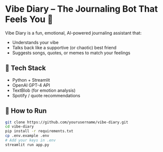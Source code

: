 # Vibe Diary – The Journaling Bot That Feels You 💖

Vibe Diary is a fun, emotional, AI-powered journaling assistant that:
- Understands your vibe
- Talks back like a supportive (or chaotic) best friend
- Suggests songs, quotes, or memes to match your feelings

## 🧠 Tech Stack
- Python + Streamlit
- OpenAI GPT-4 API
- TextBlob (for emotion analysis)
- Spotify / quote recommendations

## 🚀 How to Run

```bash
git clone https://github.com/yourusername/vibe-diary.git
cd vibe-diary
pip install -r requirements.txt
cp .env.example .env
# Add your keys in .env
streamlit run app.py
